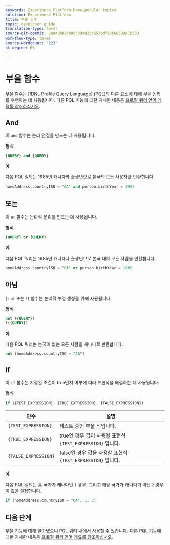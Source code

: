 ```yaml
---
keywords: Experience Platform;home;popular topics
solution: Experience Platform
title: 부울 함수
topic: developer guide
translation-type: tm+mt
source-git-commit: 6a0a9b020b0dc89a829c557bdf29b66508a10333
workflow-type: tm+mt
source-wordcount: '223'
ht-degree: 6%

---
```



# 부울 함수

부울 함수는 [!DNL Profile Query Language] (PQL)의 다른 요소에 대해 부울 논리를 수행하는 데 사용됩니다.  다른 PQL 기능에 대한 자세한 내용은 [프로필 쿼리 언어 개요를 참조하십시오](./overview.md).

## And

이 `and` 함수는 논리 연결을 만드는 데 사용됩니다.

**형식**

```sql
{QUERY} and {QUERY}
```

**예**

다음 PQL 질의는 1985년 캐나다와 출생년으로 본국의 모든 사용자를 반환합니다.

```sql
homeAddress.countryISO = "CA" and person.birthYear = 1985
```

## 또는

이 `or` 함수는 논리적 분리를 만드는 데 사용됩니다.

**형식**

```sql
{QUERY} or {QUERY}
```

**예**

다음 PQL 쿼리는 1985년 캐나다나 출생년으로 본국 내의 모든 사람을 반환합니다.

```sql
homeAddress.countryISO = "CA" or person.birthYear = 1985
```

## 아님

( `not` 또는 `!`) 함수는 논리적 부정 생성을 위해 사용됩니다.

**형식**

```sql
not ({QUERY})
!({QUERY})
```

**예**

다음 PQL 쿼리는 본국이 없는 모든 사람을 캐나다로 반환합니다.

```sql
not (homeAddress.countryISO = "CA")
```

## If

이 `if` 함수는 지정된 조건이 true인지 여부에 따라 표현식을 해결하는 데 사용됩니다.

**형식**

```sql
if ({TEST_EXPRESSION}, {TRUE_EXPRESSION}, {FALSE_EXPRESSION})
```

| 인수 | 설명 |
| --------- | ----------- |
| `{TEST_EXPRESSION}` | 테스트 중인 부울 식입니다. |
| `{TRUE_EXPRESSION}` | true인 경우 값이 사용될 표현식 `{TEST_EXPRESSION}` 입니다. |
| `{FALSE_EXPRESSION}` | false일 경우 값을 사용할 표현식 `{TEST_EXPRESSION}` 입니다. |

**예**

다음 PQL 질의는 홈 국가가 캐나다인 `1` 경우, 그리고 해당 국가가 캐나다가 아닌 `2` 경우 이 값을 설정합니다.

```sql
if (homeAddress.countryISO = "CA", 1, 2)
```

## 다음 단계

부울 기능에 대해 알아냈으니 PQL 쿼리 내에서 사용할 수 있습니다. 다른 PQL 기능에 대한 자세한 내용은 [프로필 쿼리 언어 개요를 참조하십시오](./overview.md).
